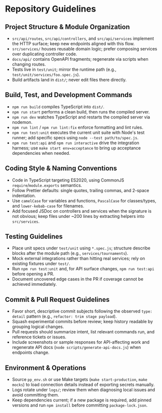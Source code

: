 # Repository Guidelines

## Project Structure & Module Organization
- `src/api/routes`, `src/api/controllers`, and `src/api/services` implement the HTTP surface; keep new endpoints aligned with this flow.
- `src/services/` houses reusable domain logic; prefer composing services over duplicating controller code.
- `docs/api/` contains OpenAPI fragments; regenerate via scripts when changing routes.
- Tests live in `test/unit`; mirror the runtime path (e.g., `test/unit/services/foo.spec.js`).
- Build artifacts land in `dist/`; never edit files there directly.

## Build, Test, and Development Commands
- `npm run build` compiles TypeScript into `dist/`.
- `npm run start` performs a clean build, then runs the compiled server.
- `npm run dev` watches TypeScript and restarts the compiled server via nodemon.
- `npm run lint` / `npm run lint:fix` enforce formatting and lint rules.
- `npm run test:unit` executes the current unit suite with Node's test runner; add specific specs using `node --test path/to/spec.js`.
- `npm run test:api` and `npm run interactive` drive the integration harness; use `make start env=acceptance` to bring up acceptance dependencies when needed.

## Coding Style & Naming Conventions
- Code in TypeScript targeting ES2020, using CommonJS `require`/`module.exports` semantics.
- Follow Prettier defaults: single quotes, trailing commas, and 2-space indentation.
- Use `camelCase` for variables and functions, `PascalCase` for classes/types, and `lower-kebab-case` for filenames.
- Add focused JSDoc on controllers and services when the signature is not obvious; keep files under ~200 lines by extracting helpers into `src/services`.

## Testing Guidelines
- Place unit specs under `test/unit` using `*.spec.js`; structure describe blocks after the module path (e.g., `services/tournaments`).
- Mock external integrations rather than hitting real services; rely on existing fixtures under `test/`.
- Run `npm run test:unit` and, for API surface changes, `npm run test:api` before opening a PR.
- Document uncovered edge cases in the PR if coverage cannot be achieved immediately.

## Commit & Pull Request Guidelines
- Favor short, descriptive commit subjects following the observed `type: detail` pattern (e.g., `refactor: trim stage payload`).
- Squash experimental commits before review; keep history readable by grouping logical changes.
- Pull requests should summarize intent, list relevant commands run, and reference tickets or issues.
- Include screenshots or sample responses for API-affecting work and regenerate API docs (`node scripts/generate-api-docs.js`) when endpoints change.

## Environment & Operations
- Source `pp_env.sh` or use Make targets (`make start-production`, `make mocks`) to load connection details instead of exporting secrets manually.
- Logs rotate under `logs/`; review them when diagnosing local issues and avoid committing them.
- Keep dependencies current; if a new package is required, add pinned versions and run `npm install` before committing `package-lock.json`.
